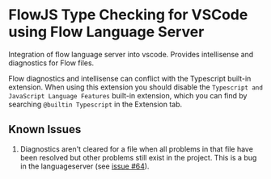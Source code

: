 # FlowJS Type Checking for VSCode using Flow Language Server

Integration of flow language server into vscode. Provides intellisense and
diagnostics for Flow files.

Flow diagnostics and intellisense can conflict with the Typescript built-in
extension. When using this extension you should disable the
`Typescript and JavaScript Language Features` built-in extension, which you can
find by searching `@builtin Typescript` in the Extension tab.

## Known Issues

1.  Diagnostics aren't cleared for a file when all problems in that file have
    been resolved but other problems still exist in the project. This is a bug
    in the languageserver (see
    [issue #64](https://github.com/flowtype/flow-language-server/issues/64)).
